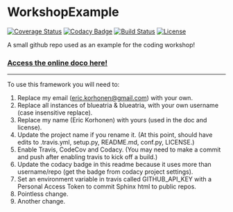 # WorkshopExample

[![Coverage Status](https://codecov.io/gh/blueatria/WorkshopExample/branch/master/graph/badge.svg)](https://codecov.io/gh/blueatria/WorkshopExample)
[![Codacy Badge](https://api.codacy.com/project/badge/Grade/ea7ca374a79c4321952715a228a454f0)](https://www.codacy.com/app/blueatria/WorkshopExample?utm_source=github.com&amp;utm_medium=referral&amp;utm_content=blueatria/WorkshopExample&amp;utm_campaign=Badge_Grade)
[![Build Status](https://img.shields.io/travis/blueatria/WorkshopExample.svg)](https://travis-ci.org/blueatria/WorkshopExample)
[![License](http://img.shields.io/badge/license-MIT-blue.svg?style=flat)](https://github.com/blueatria/blob/master/LICENSE)

A small github repo used as an example for the coding workshop!

### [Access the online doco here!](http://blueatria.github.io/WorkshopExample)

-----------

To use this framework you will need to:


1. Replace my email (eric.korhonen@gmail.com) with your own.
2. Replace all instances of blueatria & blueatria, with your own username (case insensitive replace).
3. Replace my name (Eric Korhonen) with yours (used in the doc and license).
3. Update the project name if you rename it. (At this point, should have edits to .travis.yml, setup.py, README.md, conf.py, LICENSE.)
4. Enable Travis, CodeCov and Codacy. (You may need to make a commit and push after enabling travis to kick off a build.)
5. Update the codacy badge in this readme because it uses more than username/repo (get the badge from codacy project settings).
6. Set an environment variable in travis called GITHUB_API_KEY with a Personal Access Token to commit Sphinx html to public repos.
7. Pointless change.
8. Another change.